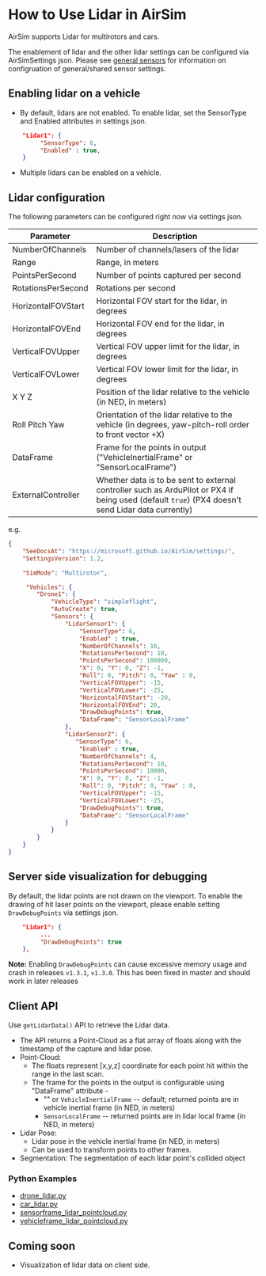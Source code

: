 # How to Use Lidar in AirSim

AirSim supports Lidar for multirotors and cars.

The enablement of lidar and the other lidar settings can be configured via AirSimSettings json.
Please see [general sensors](sensors.md) for information on configruation of general/shared sensor settings.

## Enabling lidar on a vehicle
* By default, lidars are not enabled. To enable lidar, set the SensorType and Enabled attributes in settings json.

```json
    "Lidar1": {
         "SensorType": 6,
         "Enabled" : true,
    }
```

* Multiple lidars can be enabled on a vehicle.

## Lidar configuration
The following parameters can be configured right now via settings json.

Parameter                 | Description
--------------------------| ------------
NumberOfChannels          | Number of channels/lasers of the lidar
Range                     | Range, in meters
PointsPerSecond           | Number of points captured per second
RotationsPerSecond        | Rotations per second
HorizontalFOVStart        | Horizontal FOV start for the lidar, in degrees
HorizontalFOVEnd          | Horizontal FOV end for the lidar, in degrees
VerticalFOVUpper          | Vertical FOV upper limit for the lidar, in degrees
VerticalFOVLower          | Vertical FOV lower limit for the lidar, in degrees
X Y Z                     | Position of the lidar relative to the vehicle (in NED, in meters)
Roll Pitch Yaw            | Orientation of the lidar relative to the vehicle  (in degrees, yaw-pitch-roll order to front vector +X)
DataFrame                 | Frame for the points in output ("VehicleInertialFrame" or "SensorLocalFrame")
ExternalController        | Whether data is to be sent to external controller such as ArduPilot or PX4 if being used (default `true`) (PX4 doesn't send Lidar data currently)

e.g.

```json
{
    "SeeDocsAt": "https://microsoft.github.io/AirSim/settings/",
    "SettingsVersion": 1.2,

    "SimMode": "Multirotor",

     "Vehicles": {
		"Drone1": {
			"VehicleType": "simpleflight",
			"AutoCreate": true,
			"Sensors": {
			    "LidarSensor1": {
					"SensorType": 6,
					"Enabled" : true,
					"NumberOfChannels": 16,
					"RotationsPerSecond": 10,
					"PointsPerSecond": 100000,
					"X": 0, "Y": 0, "Z": -1,
					"Roll": 0, "Pitch": 0, "Yaw" : 0,
					"VerticalFOVUpper": -15,
					"VerticalFOVLower": -25,
					"HorizontalFOVStart": -20,
					"HorizontalFOVEnd": 20,
					"DrawDebugPoints": true,
					"DataFrame": "SensorLocalFrame"
				},
				"LidarSensor2": {
				   "SensorType": 6,
					"Enabled" : true,
					"NumberOfChannels": 4,
					"RotationsPerSecond": 10,
					"PointsPerSecond": 10000,
					"X": 0, "Y": 0, "Z": -1,
					"Roll": 0, "Pitch": 0, "Yaw" : 0,
					"VerticalFOVUpper": -15,
					"VerticalFOVLower": -25,
					"DrawDebugPoints": true,
					"DataFrame": "SensorLocalFrame"
				}
			}
		}
    }
}
```

## Server side visualization for debugging

By default, the lidar points are not drawn on the viewport. To enable the drawing of hit laser points on the viewport, please enable setting `DrawDebugPoints` via settings json.

```json
    "Lidar1": {
         ...
         "DrawDebugPoints": true
    },
```

**Note:** Enabling `DrawDebugPoints` can cause excessive memory usage and crash in releases `v1.3.1`, `v1.3.0`. This has been fixed in master and should work in later releases

## Client API

Use `getLidarData()` API to retrieve the Lidar data.

* The API returns a Point-Cloud as a flat array of floats along with the timestamp of the capture and lidar pose.
* Point-Cloud:
    * The floats represent [x,y,z] coordinate for each point hit within the range in the last scan.
    * The frame for the points in the output is configurable using "DataFrame" attribute -
        * "" or `VehicleInertialFrame` -- default; returned points are in vehicle inertial frame (in NED, in meters)
        * `SensorLocalFrame` -- returned points are in lidar local frame (in NED, in meters)
* Lidar Pose:
    * Lidar pose in the vehicle inertial frame (in NED, in meters)
    * Can be used to transform points to other frames.
* Segmentation: The segmentation of each lidar point's collided object

### Python Examples
- [drone_lidar.py](https://github.com/microsoft/AirSim/blob/master/PythonClient/multirotor/drone_lidar.py)
- [car_lidar.py](https://github.com/microsoft/AirSim/blob/master/PythonClient/car/car_lidar.py)
- [sensorframe_lidar_pointcloud.py](https://github.com/microsoft/AirSim/blob/master/PythonClient/multirotor/sensorframe_lidar_pointcloud.py)
- [vehicleframe_lidar_pointcloud.py](https://github.com/microsoft/AirSim/blob/master/PythonClient/multirotor/vehicleframe_lidar_pointcloud.py)

## Coming soon
* Visualization of lidar data on client side.
